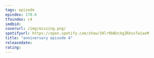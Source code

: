 ```yaml
---
tags: episode
epindex: 170.6
tfoindex: c4
imdbid: 
coverurl: /img/missing.png/
spotifyurl: https://open.spotify.com/show/39lr9bBUcXgZRXsxTw1axM
title: "anniversary episode 4"
releasedate: 
rating: 
---
```


